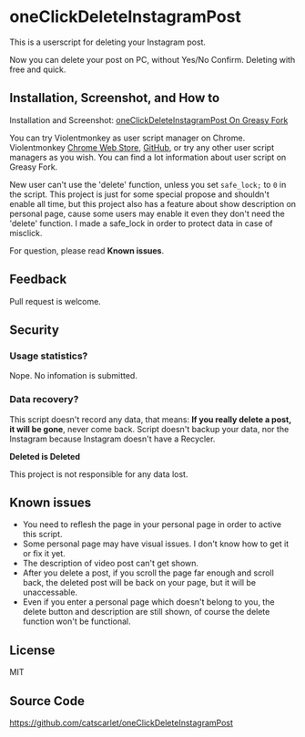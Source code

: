 # oneClickDeleteInstagramPost

This is a userscript for deleting your Instagram post.

Now you can delete your post on PC, without Yes/No Confirm. Deleting with free and quick.

## Installation, Screenshot, and How to

Installation and Screenshot: [oneClickDeleteInstagramPost On Greasy Fork](https://greasyfork.org/zh-CN/scripts/373339-oneclickdeleteinstagrampost)

You can try Violentmonkey as user script manager on Chrome. Violentmonkey [Chrome Web Store](https://chrome.google.com/webstore/detail/violentmonkey/jinjaccalgkegednnccohejagnlnfdag), [GitHub](https://github.com/violentmonkey/violentmonkey/releases/latest), or try any other user script managers as you wish. You can find a lot information about user script on Greasy Fork.

New user can't use the 'delete' function, unless you set `safe_lock;` to `0` in the script. This project is just for some special propose and shouldn't enable all time, but this project also has a feature about show description on personal page, cause some users may enable it even they don't need the 'delete' function. I made a safe_lock in order to protect data in case of misclick.

For question, please read **Known issues**.

## Feedback

Pull request is welcome.

## Security

### Usage statistics?

Nope. No infomation is submitted.

### Data recovery?

This script doesn't record any data, that means: **If you really delete a post, it will be gone**, never come back. Script doesn't backup your data, nor the Instagram because Instagram doesn't have a Recycler.

**Deleted is Deleted**

This project is not responsible for any data lost.

## Known issues

- You need to reflesh the page in your personal page in order to active this script.
- Some personal page may have visual issues. I don't know how to get it or fix it yet.
- The description of video post can't get shown.
- After you delete a post, if you scroll the page far enough and scroll back, the deleted post will be back on your page, but it will be unaccessable.
- Even if you enter a personal page which doesn't belong to you, the delete button and description are still shown, of course the delete function won't be functional.

## License

MIT

## Source Code

<https://github.com/catscarlet/oneClickDeleteInstagramPost>
